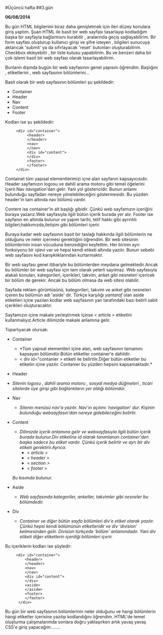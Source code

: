 #Üçüncü hafta
##3.gün

**06/08/2014**



Bu gün HTML bilgilerimi biraz daha genişletmek için ileri düzey konulara giriş yaptım. Şuan HTML ile basit bir web sayfası tasarlayıp kodladığım başka bir sayfayla bağlantısını kurabilir , aralarında geçiş sağlayabilirim. Bir form sayfası oluşturup kullanıcı girişi ve şifre isteyen ,  bilgileri sunucuya aktarıcak 'submit' ya da sıfırlayacak 'reset' butonları oluşturabilirim. Checkbox ekleyebilir , bir liste kutusu yapabilirim. Bu ve benzeri daha bir çok işlemi basit bir web sayfası olarak tasarlayabilirim.

Bunların dışında bugün bir web sayfasının genel yapısını öğrendim. Başlığını ,  etiketlerini , web sayfasının bölümlerini...

Basit olarak bir web sayfasının bölümleri şu şekildedir:
- Container
- Header
- Nav
- Content
- Footer


Kodları ise şu şekildedir:

         <div id="container">
              <header>
              </header>
              <nav>
              </nav>
              <div id="content">
              </div>
              <footer>
              </footer>
         </div>

Containet tüm yapısal elementlerimizi içne alan sayfanın kapsayıcısıdır. Header sayfamızın logosu ve dahili arama motoru gibi temel öğelerini içerir.Nav navigation'dan gelir. Yani yol göstericidir. Bunun anlamı bulunduğu sayfadan nereye yönelebileceğini göstermesidir. Bu yüzden header'in tam altında nav bölümü vardır.

Content ise container'in alt başlığı gibidir. Çünkü web sayfamızın içeriğini buraya yazarız.Web sayfasıyla ilgili bütün içerik burada yer alır. Footer ise sayfanın en altında bulunur ve yapım tarihi, telif hakkı gibi ayrıntılı bilgileri;hakkımızda,iletişim gibi bölümleri içerir.


Buraya kadar web sayfasının basit bir taslağı hakkında ilgili bölümlerin ne olduğunu ve neler içermesi gerektiğini öğrendim. Bir web sitesinin bölümlerinin insan vücuduna benzediğini keşfettim. Her birinin ayrı fonksiyonu bir işlevi var ve hepsi kendi etiketi altında yazılır. Bunun sebebi web sayfasını kod karışıklıklarından kurtarmaktır.


Bir web sayfası genel itibariyle bu bölümlerden meydana gelmektedir.Ancak bu bölümler bir web sayfası için tam olarak yeterli sayılmaz. Web sayfasıyla alakalı konuları, kategorileri, içerikleri, takvim, anket gibi nesneleri içericek bir bölüm de gerekir. Ancak bu bölüm olmasa da web sitesi olabilir.


Sayfada reklam görüntüsünü, kategorileri, takvim ve anket gibi nesneleri içeren bu bölümün adı 'aside' dir. Türkçe karşılığı  *yantaraf* olan aside etiketleri içine yazılan kodlar web sayfasının yan tarafındaki bazı belirli sabit içerikleri oluşturacaktır.


Sayfamızın içine makale yerleştirmek içinse < article >
etiketini kullanmalıyız.Article dilimizde makale anlamına gelir.

Toparlıyacak olursak:

- Container
   -   *Tüm yapısal elementleri içine alan, web sayfasının tamamını kapsayan bölümdür.Bütün etiketler container'e dahildir.
   -   < div id="contanier > etiketi ile belirtilir.Diğer bütün etiketler bu etiketin içine yazılır. Contanier bu yüzden hepsini kapsamaktadır.*
-   Header
   -   *Sitenin logosu , dahili arama motoru , sosyal medya düğmeleri , ticari sitelerde üye girişi gibi bağlantıların yer aldığı bölümdür.*

- Nav
   - *Sitenin menüsü nav'a yazılır. Nav'ın açılımı 'navigation' dur. Kişinin bulunduğu websayfasın'dan nereye gidebileceğini belirtir.*
- Content
  - *Dilimizde içerik anlamına gelir ve websayfasıyla ilgili bütün içerik burada bulunur.Div etiketine id olarak tanımlanan container'den başka sadece bu etiket vardır. Çünkü içerik belirtir ve ayrı bir div etiketi gerektirir.Ayrıca:*
    - *< article >*
    - *< header >*
    - *< section >*
    - *< footer >*

   *Bu kısımda bulunur.*
- Aside
     - *Web sayfasında kategoriler, anketler, takvimler gibi nesneler bu bölümdedir.*
- Div
   - *Container ve diğer bütün sayfa bölümleri div'e etiket olarak yazılır. Çünkü hepsi kendi bölümünün etiketleridir ve div 'division' kelimesinden gelir. Division türkçede 'bölüm' anlamındadır. Yani div etiketi diğer etiketlerin içerdiği bölümleri içerir.*

Bu içeriklerin kodları ise şöyledir:


         <div id="container">
             <header>
             </header>
             <nav>
             </nav>
             <div id="content">
             </div>
             <aside>
             </aside>
             <footer>
             </footer>
          </div>

Bu gün bir web sayfasının bölümlerinin neler olduğunu ve hangi bölümlerin hangi etiketler içerisine yazılıp kodlandığını öğrendim. HTML'de temel oluşturma çalışmalarımda sonlara doğru yaklaşırken artık yavaş yavaş CSS'e giriş yapacağım........
